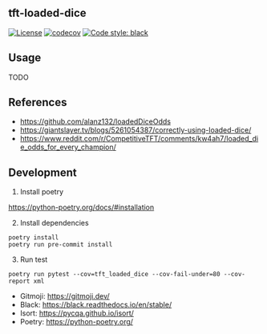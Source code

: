 ## tft-loaded-dice
[![License](https://img.shields.io/badge/license-MIT-blue)](https://github.com/stradivari96/tft-loaded-dice/blob/master/LICENSE)
[![codecov](https://codecov.io/gh/stradivari96/tft-loaded-dice/branch/main/graph/badge.svg?token=NYKUYQR8ZG)](https://codecov.io/gh/stradivari96/tft-loaded-dice)
[![Code style: black](https://img.shields.io/badge/code%20style-black-000000.svg)](https://github.com/psf/black)

## Usage
TODO

## References
* https://github.com/alanz132/loadedDiceOdds
* https://giantslayer.tv/blogs/5261054387/correctly-using-loaded-dice/
* https://www.reddit.com/r/CompetitiveTFT/comments/kw4ah7/loaded_die_odds_for_every_champion/

## Development

1. Install poetry

https://python-poetry.org/docs/#installation

2. Install dependencies
```
poetry install
poetry run pre-commit install
```

3. Run test
```
poetry run pytest --cov=tft_loaded_dice --cov-fail-under=80 --cov-report xml
```

* Gitmoji: https://gitmoji.dev/
* Black: https://black.readthedocs.io/en/stable/
* Isort: https://pycqa.github.io/isort/
* Poetry: https://python-poetry.org/